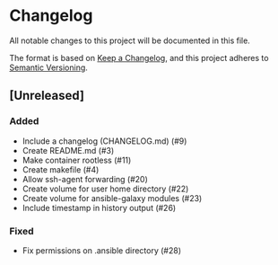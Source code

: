# Changelog

All notable changes to this project will be documented in this file.

The format is based on [Keep a Changelog](https://keepachangelog.com/en/1.1.0/),
and this project adheres to [Semantic Versioning](https://semver.org/spec/v2.0.0.html).

## [Unreleased]

### Added

- Include a changelog (CHANGELOG.md) (#9)
- Create README.md (#3)
- Make container rootless (#11)
- Create makefile (#4)
- Allow ssh-agent forwarding (#20)
- Create volume for user home directory (#22)
- Create volume for ansible-galaxy modules (#23)
- Include timestamp in history output (#26)

### Fixed

 - Fix permissions on .ansible directory (#28)
